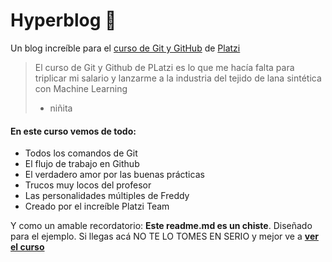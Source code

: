 # Hyperblog 💚
Un blog increíble para el [curso de Git y GitHub](https://platzi.com/cursos/git-github/ "curso de Git y GitHub") de [Platzi](https://platzi.com/ "Platzi")
>El curso de Git y Github de PLatzi es lo que me hacía falta para triplicar mi salario y lanzarme a la industria del tejido de lana sintética con Machine Learning
> * niñita

#### En este curso vemos de todo:
* Todos los comandos de Git
* El flujo de trabajo en Github
* El verdadero amor por las buenas prácticas
* Trucos muy locos del profesor
* Las personalidades múltiples de Freddy
* Creado por el increíble Platzi Team

Y como un amable recordatorio: **Este readme.md es un chiste**.  Diseñado para el ejemplo. Si llegas acá NO TE LO TOMES EN SERIO y mejor ve a [**ver el curso**](https://platzi.com/cursos/git-github/ "ver el curso")